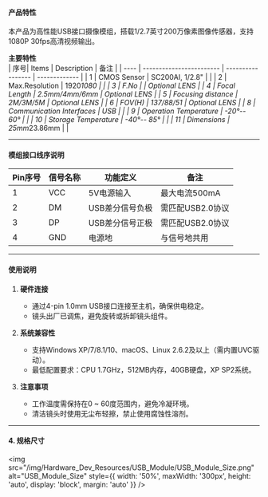 
#### **产品特性**   
本产品为高性能USB接口摄像模组，搭载1/2.7英寸200万像素图像传感器，支持1080P 30fps高清视频输出。

**主要特性**  
| 序号| Items                    | Description       |        备注       |
| ---- | ------------------------ | ----------------- | ------------- |
| 1    | CMOS Sensor              | SC200AI, 1/2.8"   |               |
| 2    | Max.Resolution           | 1920*1080         |               |
| 3    | F.No                     |                   | Optional LENS |
| 4    | Focal Length             | 2.5mm/4mm/6mm     | Optional LENS |
| 5    | Focusing distance        | 2M/3M/5M          | Optional LENS |
| 6    | FOV(H)                   | 137/88/51         | Optional LENS |
| 8    | Communication Interfaces | USB               |               |
| 9    | Operation Temperature    | -20°-- 60°        |               |
| 10   | Storage Temperature      | -40°-- 85°        |               |
| 11   | Dimensions               | 25mm*23.86mm      |               |

---

#### **模组接口线序说明**  
| **Pin序号** | **信号名称** | **功能定义**    | **备注**         |
| ----------- | ------------ | --------------- | ---------------- |
| 1           | VCC          | 5V电源输入      | 最大电流500mA    |
| 2           | DM           | USB差分信号负极 | 需匹配USB2.0协议 |
| 3           | DP           | USB差分信号正极 | 需匹配USB2.0协议 |
| 4           | GND          | 电源地          | 与信号地共用     |

---

#### **使用说明**  
1. **硬件连接**  
   - 通过4-pin 1.0mm USB接口连接至主机，确保供电稳定。  
   - 镜头出厂已调焦，避免旋转或拆卸镜头组件。  

2. **系统兼容性**  
   - 支持Windows XP/7/8.1/10、macOS、Linux 2.6.2及以上（需内置UVC驱动）。  
   - 最低配置要求：CPU 1.7GHz，512MB内存，40GB硬盘，XP SP2系统。  

3. **注意事项**  
   - 工作温度需保持在0 ~ 60度范围内，避免冷凝环境。  
   - 清洁镜头时使用无尘布轻擦，禁止使用腐蚀性溶剂。  

---

#### **4. 规格尺寸**  
<img 
src="/img/Hardware_Dev_Resources/USB_Module/USB_Module_Size.png"
  alt="USB_Module_Size" 
  style={{
    width: '50%',
    maxWidth: '300px',
    height: 'auto',
    display: 'block',
    margin: 'auto'
  }}
/>